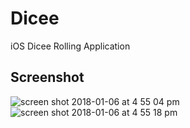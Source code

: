 # Dicee
iOS Dicee Rolling Application

## Screenshot

![screen shot 2018-01-06 at 4 55 04 pm](https://user-images.githubusercontent.com/15088180/34659400-60c2d336-f45e-11e7-9f12-3908b8b3ec2b.png)
![screen shot 2018-01-06 at 4 55 18 pm](https://user-images.githubusercontent.com/15088180/34659401-614aae6e-f45e-11e7-99c6-6a2b8bf4bac7.png)
